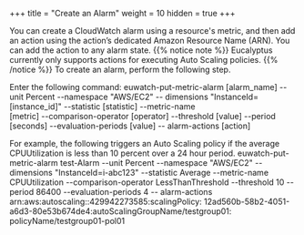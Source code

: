 +++
title = "Create an Alarm"
weight = 10
hidden = true
+++

You can create a CloudWatch alarm using a resource's metric, and then add an action using the action’s dedicated Amazon Resource Name (ARN). You can add the action to any alarm state. 
{{% notice note %}}
Eucalyptus currently only supports actions for executing Auto Scaling policies. 
{{% /notice %}}
To create an alarm, perform the following step. 

Enter the following command: 
    euwatch-put-metric-alarm [alarm_name] --unit Percent --namespace "AWS/EC2" 
    -- dimensions "InstanceId=[instance_id]" --statistic [statistic] --metric-name	
    [metric] --comparison-operator [operator] --threshold [value] --period	
    [seconds] --evaluation-periods [value] -- alarm-actions [action]

For example, the following triggers an Auto Scaling policy if the average CPUUtilization is less than 10 percent over a 24 hour period. 
    euwatch-put-metric-alarm test-Alarm --unit Percent --namespace "AWS/EC2" 
    -- dimensions "InstanceId=i-abc123" --statistic Average --metric-name CPUUtilization 
    --comparison-operator LessThanThreshold --threshold 10 --period 86400 
    --evaluation-periods 4 -- alarm-actions arn:aws:autoscaling::429942273585:scalingPolicy:
    12ad560b-58b2-4051-a6d3-80e53b674de4:autoScalingGroupName/testgroup01:
    policyName/testgroup01-pol01

